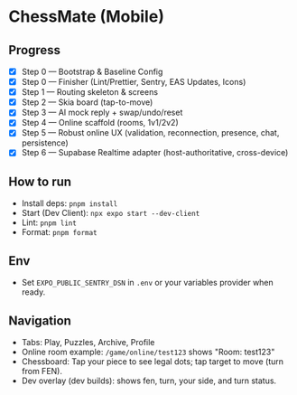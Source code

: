 # ChessMate (Mobile)

## Progress
- [x] Step 0 — Bootstrap & Baseline Config
- [x] Step 0 — Finisher (Lint/Prettier, Sentry, EAS Updates, Icons)
- [x] Step 1 — Routing skeleton & screens
- [x] Step 2 — Skia board (tap-to-move)
- [x] Step 3 — AI mock reply + swap/undo/reset
 - [x] Step 4 — Online scaffold (rooms, 1v1/2v2)
 - [x] Step 5 — Robust online UX (validation, reconnection, presence, chat, persistence)
 - [x] Step 6 — Supabase Realtime adapter (host-authoritative, cross-device)

## How to run
- Install deps: `pnpm install`
- Start (Dev Client): `npx expo start --dev-client`
- Lint: `pnpm lint`
- Format: `pnpm format`

## Env
- Set `EXPO_PUBLIC_SENTRY_DSN` in `.env` or your variables provider when ready.

## Navigation
- Tabs: Play, Puzzles, Archive, Profile
- Online room example: `/game/online/test123` shows "Room: test123"
 - Chessboard: Tap your piece to see legal dots; tap target to move (turn from FEN).
 - Dev overlay (dev builds): shows fen, turn, your side, and turn status.

